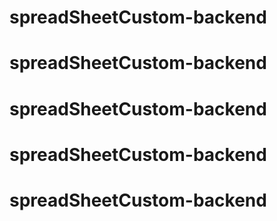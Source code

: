 # spreadSheetCustom-backend
# spreadSheetCustom-backend
# spreadSheetCustom-backend
# spreadSheetCustom-backend
# spreadSheetCustom-backend
